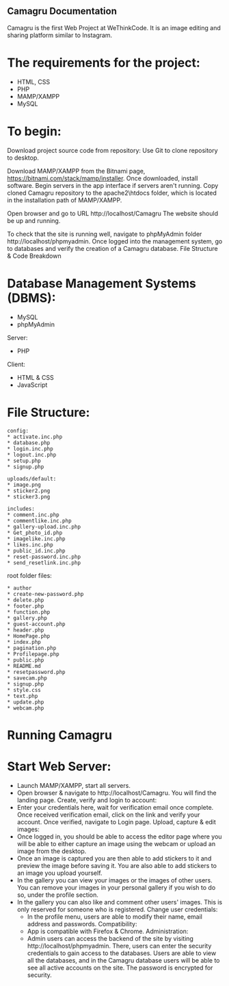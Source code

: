 ## Camagru Documentation ##

Camagru is the first Web Project at WeThinkCode. It is an image editing and sharing platform similar to Instagram.

# The requirements for the project:
* HTML, CSS
* PHP
* MAMP/XAMPP
* MySQL
  
# To begin:

Download project source code from repository:
Use Git to clone repository to desktop.

Download MAMP/XAMPP from the Bitnami page, https://bitnami.com/stack/mamp/installer.
Once downloaded, install software.
Begin servers in the app interface if servers aren't running.
Copy cloned Camagru repository to the apache2\htdocs folder, which is located in the installation path of MAMP/XAMPP.

Open browser and go to URL http://localhost/Camagru
The website should be up and running.

To check that the site is running well, navigate to phpMyAdmin folder http://localhost/phpmyadmin. Once logged into the management system, go to databases and verify the creation of a Camagru database.
File Structure & Code Breakdown

# Database Management Systems (DBMS):
* MySQL
* phpMyAdmin

Server:
* PHP

Client:
* HTML & CSS
* JavaScript

# File Structure:

    config:
    * activate.inc.php
    * database.php
    * login.inc.php
    * logout.inc.php
    * setup.php
    * signup.php

    uploads/default:
    * image.png
    * sticker2.png
    * sticker3.png

    includes:
    * comment.inc.php
    * commentlike.inc.php
    * gallery-upload.inc.php
    * Get_photo_id.php
    * imagelike.inc.php
    * likes.inc.php
    * public_id.inc.php
    * reset-password.inc.php
    * send_resetlink.inc.php


   root folder files:

    * author
    * create-new-password.php
    * delete.php
    * footer.php
    * function.php
    * gallery.php
    * guest-account.php
    * header.php
    * HomePage.php
    * index.php
    * pagination.php
    * Profilepage.php
    * public.php
    * README.md
    * resetpassword.php
    * savecam.php
    * signup.php
    * style.css
    * text.php
    * update.php
    * webcam.php


# Running Camagru

# Start Web Server:
* Launch MAMP/XAMPP, start all servers.
* Open browser & navigate to http://localhost/Camagru. You will find the landing page.
Create, verify and login to account:
* Enter your credentials here, wait for verification email once complete. Once received verification email, click on the link and verify your account. Once verified, navigate to Login page.
Upload, capture & edit images:
* Once logged in, you should be able to access the editor page where you will be able to either capture an image using the webcam or upload an image from the desktop.
* Once an image is captured you are then able to add stickers to it and preview the image before saving it. You are also able to add stickers to an image you upload yourself.
* In the gallery you can view your images or the images of other users. You can remove your images in your personal gallery if you wish to do so, under the profile section.
* In the gallery you can also like and comment other users' images. This is only reserved for someone who is registered.
Change user credentials:
	* In the profile menu, users are able to modify their name, email address and passwords.
Compatibility:
	* App is compatible with Firefox & Chrome.
Administration:
	* Admin users can access the backend of the site by visiting http://localhost/phpmyadmin. There, users can enter the security credentials to gain access to the databases. Users are able to view all the databases, and in the Camagru database users will be able to see all active accounts on the site. The password is encrypted for security.
